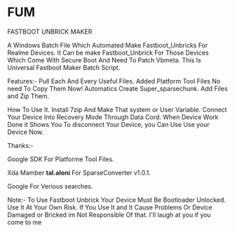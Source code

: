 # FUM
FASTBOOT UNBRICK MAKER


A Windows Batch File Which Automated Make Fastboot_Unbricks For Realme Devices. 
It Can be make Fastboot_Unbrick For Those Devices Which Come With Secure Boot And Need To Patch Vbmeta. 
This Is Universal Fastboot Maker Batch Script. 

Features:-
Pull Each And Every Useful Files.
Added Platform Tool Files No need To Copy Them Now!
Automatics Create Super_sparsechunk.
Add Files and Zip Them.

How To Use It.
Install 7zip And Make That system or User Variable.
Connect Your Device Into Recovery Mode Through Data Cord.
When Device Work Done it Shows You To disconnect Your Device, you Can Use Use your Device Now.


Thanks:-

Google SDK For Platforme Tool Files.

Xda Mamber **tal.aloni** For SparseConverter v1.0.1.

Google For Verious searches.

Note:-
To Use Fastboot Unbrick Your Device Must Be Bootloader Unlocked.
Use It At Your Own Risk.
If You Use It and It Cause Problems Or Device Damaged or Bricked im Not Responsible Of that.
I'll laugh at you if you come to me

